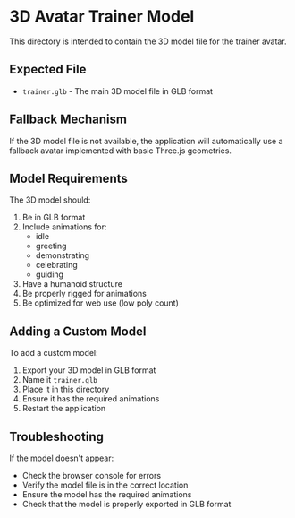 # 3D Avatar Trainer Model

This directory is intended to contain the 3D model file for the trainer avatar.

## Expected File
- `trainer.glb` - The main 3D model file in GLB format

## Fallback Mechanism
If the 3D model file is not available, the application will automatically use a fallback avatar implemented with basic Three.js geometries.

## Model Requirements
The 3D model should:
1. Be in GLB format
2. Include animations for:
   - idle
   - greeting
   - demonstrating
   - celebrating
   - guiding
3. Have a humanoid structure
4. Be properly rigged for animations
5. Be optimized for web use (low poly count)

## Adding a Custom Model
To add a custom model:
1. Export your 3D model in GLB format
2. Name it `trainer.glb`
3. Place it in this directory
4. Ensure it has the required animations
5. Restart the application

## Troubleshooting
If the model doesn't appear:
- Check the browser console for errors
- Verify the model file is in the correct location
- Ensure the model has the required animations
- Check that the model is properly exported in GLB format
